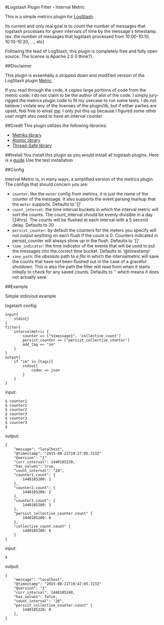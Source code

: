 #Logstash Plugin Filter - Interval Metric 

This is a simple metrics plugin for [LogStash](https://github.com/elasticsearch/logstash).

Its current and only real goal is to count the number of messages that logstash processes for given intervals of time by the message's timestamp. (ex. the number of messages that logstash processed from 10:00-10:10, 10:10-10:20, ..., etc)

Following the lead of LogStash, this plugin is completely free and fully open source. The license is Apache 2.0 (I think?). 

##Disclaimer

This plugin is essentially a stripped down and modified version of the LogStash plugin [Metric](https://github.com/logstash-plugins/logstash-filter-metrics). 

If you read through the code, it copies large portions of code from the metric code; I do not claim to be the author of alot of the code. I simply jury-rigged the metrics plugin code to fit my usecase to run some tests. I do not believe I violate any of the licenses of the plugin/lib, but if either parties are upset, feel free to email [me](kelvinfann@outlook.com). I only put this up because I figured some other user might also need to have an interval counter

##Credit
This plugin utilizes the following libraries:

  - [Metriks library](https://github.com/eric/metriks)
  - [Atomic library](https://github.com/ruby-concurrency/atomic)
  - [Thread-Safe library](https://github.com/ruby-concurrency/thread_safe)

##Install
You install this plugin as you would install all logstash plugins. Here is a [guide](https://www.elastic.co/guide/en/logstash/current/_how_to_write_a_logstash_filter_plugin.html#_test_installation_3) Use the test installation 

##Config

Interval Metric is, in many ways, a simplified version of the metrics plugin. The configs that should concern you are:

  - `counter`: like the `meter` config from metrics, it is just the name of the counter of the message. It also supports the event parsing markup that the `meter` supports. Defaults to '[]'
  - `count_interval`: the time interval buckets in which the interval metric will sort the counts. The count_interval should be evenly divisible in a day (24hrs). The counts will be flushed at each interval with a 5 second delay. Defaults to 20
  - `persist_counter`: by default the counters for the meters you specify will not output anything on each flush if the count is 0. Counters indicated in persist_counter will always show up in the flush. Defaults to '[]'
  - `time_indicator`: the time indicator of the events that will be used to put the messages into the correct time bucket. Defaults to '@timestamp'
  - `save_path`: the *absolute* path to a *file* in which the intervalmetric will save the counts that have not been flushed out in the case of a graceful shutdown. This is also the path the filter will read from when it starts initially to check for any saved counts. Defaults to '' which means it does not actually save

##Example

Simple stdin/out example

logstash config:

```
input{
	stdin{}
}
filter{
	intervalmetric {
		counter => ["%{message}", 'collective_count']
		persist_counter => ['persist_collective_counter']
		add_tag => "im"
	}
}
output{
	if "im" in [tags]{
		stdout{
			codec => json
		}
	}
}
```

input:

```
$ counter1
$ counter2
$ counter2
$ counter3
$ counter3
$ counter3
$
```

output:

```
{
	"message": "localhost",
	"@timestamp": "2015-08-21T19:27:05.723Z"
	"@version": "1"
	"curr_interval": 1440185220,
	"has_values": true,
	"count_interval": "20",
	"counter1.count": {
		1440185200: 1
	},
	"counter2.count": {
		1440185200: 2
	},
	"counter3.count": {
		1440185200: 3
	},
	"persist_collective_counter.count" {
		1440185200: 6
	},
	"collective_count.count" {
		1440185200: 6
	}
}
```

input:

```
$
```

output:

```
{
	"message": "localhost",
	"@timestamp": "2015-08-21T19:47:05.723Z"
	"@version": "1"
	"curr_interval": 1440185240,
	"has_values": false,
	"count_interval": "20",
	"persist_collective_counter.count" {
		1440185220: 0
	},
}
```



